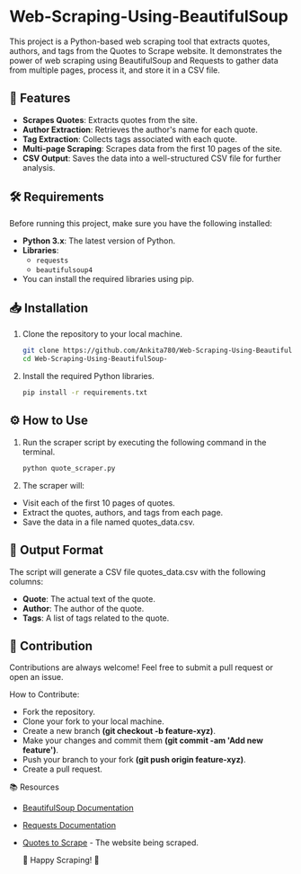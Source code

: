 # Web-Scraping-Using-BeautifulSoup

This project is a Python-based web scraping tool that extracts quotes, authors, and tags from the Quotes to Scrape website. It demonstrates the power of web scraping using BeautifulSoup and Requests to gather data from multiple pages, process it, and store it in a CSV file.

## 🚀 Features
- **Scrapes Quotes**: Extracts quotes from the site.
- **Author Extraction**: Retrieves the author's name for each quote.
- **Tag Extraction**: Collects tags associated with each quote.
- **Multi-page Scraping**: Scrapes data from the first 10 pages of the site.
- **CSV Output**: Saves the data into a well-structured CSV file for further analysis.

## 🛠️ Requirements
Before running this project, make sure you have the following installed:
- **Python 3.x**: The latest version of Python.
- **Libraries**:
  - `requests`
  - `beautifulsoup4`
- You can install the required libraries using pip.

## 📥 Installation
1. Clone the repository to your local machine.
   ```bash
   git clone https://github.com/Ankita780/Web-Scraping-Using-BeautifulSoup-.git
   cd Web-Scraping-Using-BeautifulSoup-
2. Install the required Python libraries.
   ```bash
   pip install -r requirements.txt

## ⚙️ How to Use
1. Run the scraper script by executing the following command in the terminal.
   ```bash
   python quote_scraper.py
2. The scraper will:
- Visit each of the first 10 pages of quotes.
- Extract the quotes, authors, and tags from each page.
- Save the data in a file named quotes_data.csv.

## 📄 Output Format
The script will generate a CSV file quotes_data.csv with the following columns:
- **Quote**: The actual text of the quote.
- **Author**: The author of the quote.
- **Tags**: A list of tags related to the quote.

## 🌱 Contribution
Contributions are always welcome! Feel free to submit a pull request or open an issue.

How to Contribute:
- Fork the repository.
- Clone your fork to your local machine.
- Create a new branch **(git checkout -b feature-xyz)**.
- Make your changes and commit them **(git commit -am 'Add new feature')**.
- Push your branch to your fork **(git push origin feature-xyz)**.
- Create a pull request.

📚 Resources
- [BeautifulSoup Documentation](https://beautiful-soup-4.readthedocs.io/en/latest/)
- [Requests Documentation](https://docs.python-requests.org/en/latest/index.html)
- [Quotes to Scrape](https://quotes.toscrape.com/) - The website being scraped.

  🎉 Happy Scraping! 🎉
